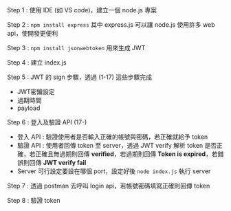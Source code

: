 
Step 1 : 使用 IDE (如 VS code)，建立一個 node.js 專案

Step 2 : `npm install express` 其中 express.js 可以讓 node.js 使用許多 web api，使開發更便利

Step 3 : `npm install jsonwebtoken` 用來生成 JWT

Step 4 : 建立 index.js

Step 5 : JWT 的 sign 步驟，透過 (1-17) 這些步驟完成

* JWT密鑰設定
* 過期時間
* payload

Step 6 : 登入及驗證 API (17-)

* 登入 API : 驗證使用者是否輸入正確的帳號與密碼，若正確就給予 token
* 驗證 API : 使用者回傳 token 至 server，透過 JWT verify 解析 token 是否正確，若正確且無過期則回傳 **verified**，若過期則回傳 **Token is expired**，若錯誤則回傳 **JWT verify fail**
* Server 可行設定要設在哪個 port，設定好後 `node index.js` 執行 server

Step 7 : 透過 postman 去呼叫 login api，若帳號密碼填寫正確則回傳 token

Step 8 : 驗證 token
